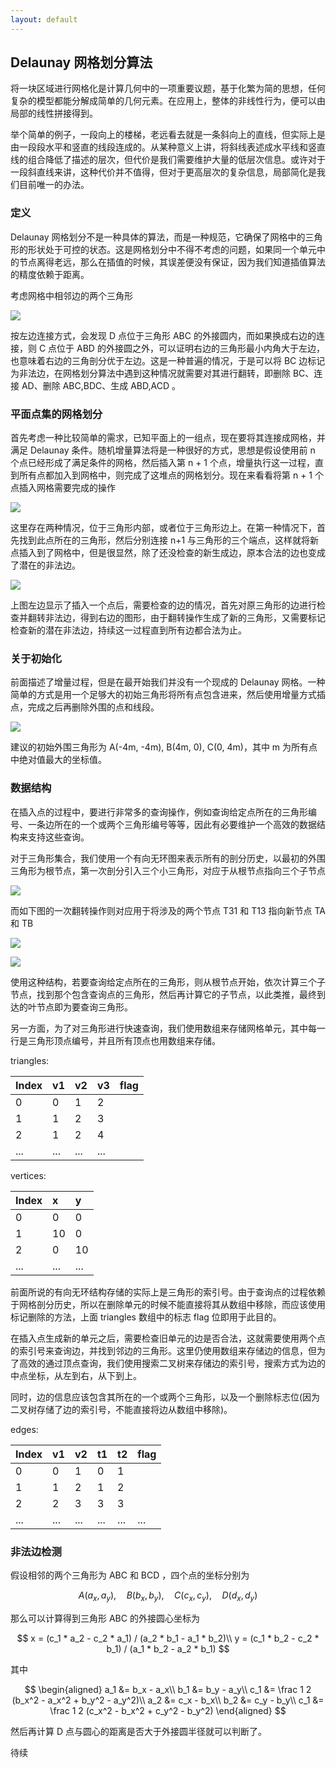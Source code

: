 ```yaml
---
layout: default
---
```


## Delaunay 网格划分算法

将一块区域进行网格化是计算几何中的一项重要议题，基于化繁为简的思想，任何复杂的模型都能分解成简单的几何元素。在应用上，整体的非线性行为，便可以由局部的线性拼接得到。

举个简单的例子，一段向上的楼梯，老远看去就是一条斜向上的直线，但实际上是由一段段水平和竖直的线段连成的。从某种意义上讲，将斜线表述成水平线和竖直线的组合降低了描述的层次，但代价是我们需要维护大量的低层次信息。或许对于一段斜直线来讲，这种代价并不值得，但对于更高层次的复杂信息，局部简化是我们目前唯一的办法。

### 定义

Delaunay 网格划分不是一种具体的算法，而是一种规范，它确保了网格中的三角形的形状处于可控的状态。这是网格划分中不得不考虑的问题，如果同一个单元中的节点离得老远，那么在插值的时候，其误差便没有保证，因为我们知道插值算法的精度依赖于距离。

考虑网格中相邻边的两个三角形

![](/resources/2017-09-05-delaunay-mesh-generation/beside.png)

按左边连接方式，会发现 D 点位于三角形 ABC 的外接圆内，而如果换成右边的连接，则 C 点位于 ABD 的外接圆之外，可以证明右边的三角形最小内角大于左边，也意味着右边的三角剖分优于左边。这是一种普遍的情况，于是可以将 BC 边标记为非法边，在网格划分算法中遇到这种情况就需要对其进行翻转，即删除 BC、连接 AD、删除 ABC,BDC、生成 ABD,ACD 。

### 平面点集的网格划分

首先考虑一种比较简单的需求，已知平面上的一组点，现在要将其连接成网格，并满足 Delaunay 条件。随机增量算法将是一种很好的方式，思想是假设使用前 n 个点已经形成了满足条件的网格，然后插入第 n + 1 个点，增量执行这一过程，直到所有点都加入到网格中，则完成了这堆点的网格划分。现在来看看将第 n + 1 个点插入网格需要完成的操作

![](/resources/2017-09-05-delaunay-mesh-generation/insert.png)

这里存在两种情况，位于三角形内部，或者位于三角形边上。在第一种情况下，首先找到此点所在的三角形，然后分别连接 n+1 与三角形的三个端点，这样就将新点插入到了网格中，但是很显然，除了还没检查的新生成边，原本合法的边也变成了潜在的非法边。

![](/resources/2017-09-05-delaunay-mesh-generation/insert2.png)

上图左边显示了插入一个点后，需要检查的边的情况，首先对原三角形的边进行检查并翻转非法边，得到右边的图形，由于翻转操作生成了新的三角形，又需要标记检查新的潜在非法边，持续这一过程直到所有边都合法为止。

### 关于初始化

前面描述了增量过程，但是在最开始我们并没有一个现成的 Delaunay 网格。一种简单的方式是用一个足够大的初始三角形将所有点包含进来，然后使用增量方式插点，完成之后再删除外围的点和线段。

![](/resources/2017-09-05-delaunay-mesh-generation/initialize.png)

建议的初始外围三角形为 A(-4m, -4m), B(4m, 0), C(0, 4m)，其中 m 为所有点中绝对值最大的坐标值。

### 数据结构

在插入点的过程中，要进行非常多的查询操作，例如查询给定点所在的三角形编号、一条边所在的一个或两个三角形编号等等，因此有必要维护一个高效的数据结构来支持这些查询。

对于三角形集合，我们使用一个有向无环图来表示所有的剖分历史，以最初的外围三角形为根节点，第一次剖分引入三个小三角形，对应于从根节点指向三个子节点

![](/resources/2017-09-05-delaunay-mesh-generation/split.png)

而如下图的一次翻转操作则对应用于将涉及的两个节点 T31 和 T13 指向新节点 TA 和 TB

![](/resources/2017-09-05-delaunay-mesh-generation/change.png)

![](/resources/2017-09-05-delaunay-mesh-generation/node.png)

使用这种结构，若要查询给定点所在的三角形，则从根节点开始，依次计算三个子节点，找到那个包含查询点的三角形，然后再计算它的子节点，以此类推，最终到达的叶节点即为要查询三角形。

另一方面，为了对三角形进行快速查询，我们使用数组来存储网格单元，其中每一行是三角形顶点编号，并且所有顶点也用数组来存储。

triangles:

|Index|v1 |v2 |v3 |flag|
|:----|:--|:--|:--|:---|
|0  |0  |1  |2  |
|1  |1  |2  |3  |
|2  |1  |2  |4  |
|...|...|...|...|

vertices:

|Index|x  |y  |
|:----|:--|:--|
|0    |0  |0  |
|1    |10 |0  |
|2    |0  |10 |
|...  |...|...|

前面所说的有向无环结构存储的实际上是三角形的索引号。由于查询点的过程依赖于网格剖分历史，所以在删除单元的时候不能直接将其从数组中移除，而应该使用标记删除的方法，上面 triangles 数组中的标志 flag 位即用于此目的。

在插入点生成新的单元之后，需要检查旧单元的边是否合法，这就需要使用两个点的索引号来查询边，并找到邻边的三角形。这里仍使用数组来存储边的信息，但为了高效的通过顶点查询，我们使用搜索二叉树来存储边的索引号，搜索方式为边的中点坐标，从左到右，从下到上。

同时，边的信息应该包含其所在的一个或两个三角形，以及一个删除标志位(因为二叉树存储了边的索引号，不能直接将边从数组中移除)。

edges:

|Index |v1  |v2  |t1  |t2  |flag  | 
|:-----|:---|:---|:---|:---|:-----|
|0     |0   |1   |0   |1   |      |
|1     |1   |2   |1   |2   |      |
|2     |2   |3   |3   |3   |      |
|...   |... |... |... |... |...   |

### 非法边检测

假设相邻的两个三角形为 ABC 和 BCD ，四个点的坐标分别为 

$$A(a_x, a_y),\quad B(b_x, b_y),\quad C(c_x, c_y),\quad D(d_x, d_y)$$

那么可以计算得到三角形 ABC 的外接圆心坐标为 

$$
x = (c_1 * a_2 - c_2 * a_1) / (a_2 * b_1 - a_1 * b_2)\\
y = (c_1 * b_2 - c_2 * b_1) / (a_1 * b_2 - a_2 * b_1)
$$

其中  

$$
\begin{aligned}
a_1 &= b_x - a_x\\
b_1 &= b_y - a_y\\
c_1 &=  \frac 1 2 (b_x^2 - a_x^2 + b_y^2 - a_y^2)\\
a_2 &= c_x - b_x\\
b_2 &= c_y - b_y\\
c_1 &=  \frac 1 2 (c_x^2 - b_x^2 + c_y^2 - b_y^2)
\end{aligned}
$$

然后再计算 D 点与圆心的距离是否大于外接圆半径就可以判断了。

待续









